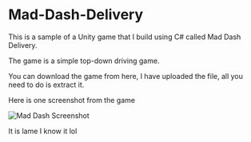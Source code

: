 # Mad-Dash-Delivery
This is a sample of a Unity game that I build using C# called Mad Dash Delivery.

The game is a simple top-down driving game.

You can download the game from here, I have uploaded the file, all you need to do is extract it.

Here is one screenshot from the game

![Mad Dash Screenshot](https://user-images.githubusercontent.com/96609390/147528173-8f766bdd-3355-4ba2-949f-ad2d48cb0c3a.JPG)

It is lame I know it lol
